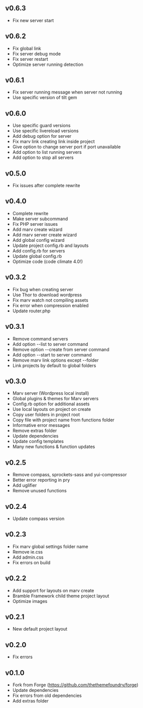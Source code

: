 ## v0.6.3
* Fix new server start

## v0.6.2
* Fix global link
* Fix server debug mode
* Fix server restart
* Optimize server running detection

## v0.6.1
* Fix server running message when server not running
* Use specific version of tilt gem

## v0.6.0
* Use specific guard versions
* Use specific livereload versions
* Add debug option for server
* Fix marv link creating link inside project
* Give option to change server port if port unavailable
* Add option to list running servers
* Add option to stop all servers

## v0.5.0
* Fix issues after complete rewrite

## v0.4.0
* Complete rewrite
* Make server subcommand
* Fix PHP server issues
* Add marv create wizard
* Add marv server create wizard
* Add global config wizard
* Update project config.rb and layouts
* Add config.rb for servers
* Update global config.rb
* Optimize code (code climate 4.0!)

## v0.3.2
* Fix bug when creating server
* Use Thor to download wordpress
* Fix marv watch not compiling assets
* Fix error when compression enabled
* Update router.php

## v0.3.1
* Remove command servers
* Add option --list to server command
* Remove option --create from server command
* Add option --start to server command
* Remove marv link options except --folder
* Link projects by default to global folders

## v0.3.0
* Marv server (Wordpress local install)
* Global plugins & themes for Marv servers
* Config.rb option for additional assets
* Use local layouts on project on create
* Copy user folders in project root
* Copy file with project name from functions folder
* Informative error messages
* Remove extras folder
* Update dependencies
* Update config templates
* Many new functions & function updates

## v0.2.5
* Remove compass, sprockets-sass and yui-compressor
* Better error reporting in pry
* Add uglifier
* Remove unused functions

## v0.2.4
* Update compass version

## v0.2.3
* Fix marv global settings folder name
* Remove ie.css
* Add admin.css
* Fix errors on build

## v0.2.2
* Add support for layouts on marv create
* Bramble Framework child theme project layout
* Optimize images

## v0.2.1
* New default project layout

## v0.2.0
* Fix errors

## v0.1.0
* Fork from Forge (https://github.com/thethemefoundry/forge)
* Update dependencies
* Fix errors from old dependencies
* Add extras folder